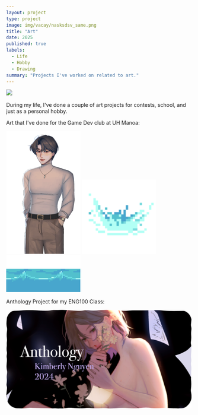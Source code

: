 ```yaml
---
layout: project
type: project
image: img/vacay/nasksdsv_same.png
title: "Art"
date: 2025
published: true
labels:
  - Life
  - Hobby
  - Drawing
summary: "Projects I've worked on related to art."
---
```


<div class="text-center p-4">
  <img width="400px" class="rounded float-start pe-4" src="../img/vacay/24ink d24.png">
</div>

During my life, I've done a couple of art projects for contests, school, and just as a personal hobby.

Art that I've done for the Game Dev club at UH Manoa:

<img width="200px" class="rounded float-start pe-4" src="../img/vacay/neutral.png">

<img width="200px" class="rounded float-start pe-4" src="../img/vacay/water splash.gif">

<img width="200px" class="rounded float-start pe-4" src="../img/vacay/water.gif">

Anthology Project for my ENG100 Class:

<img width="500px" class="rounded float-start pe-4" src="../img/vacay/dwdascsdcasn_s.png">
